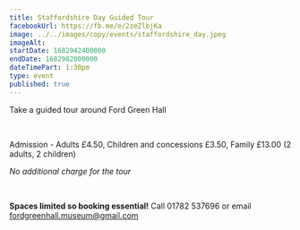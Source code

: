 ```yaml
---
title: Staffordshire Day Guided Tour
facebookUrl: https://fb.me/e/2zeZlbjKa
image: ../../images/copy/events/staffordshire_day.jpeg
imageAlt: 
startDate: 1682942400000
endDate: 1682982000000
dateTimePart: 1:30pm
type: event
published: true
---
```

Take a guided tour around Ford Green Hall

<br />

Admission - Adults £4.50, Children and concessions £3.50, Family £13.00 (2 adults, 2 children)

_No additional charge for the tour_

<br />

**Spaces limited so booking essential!** Call 01782 537696 or email fordgreenhall.museum@gmail.com


